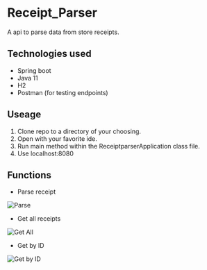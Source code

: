 # Receipt_Parser
A api to parse data from store receipts.
## Technologies used
- Spring boot
- Java 11
- H2
- Postman (for testing endpoints)

## Useage
1. Clone repo to a directory of your choosing.
2. Open with your favorite ide.
3. Run main method within the ReceiptparserApplication class file.
4. Use localhost:8080

## Functions

- Parse receipt

![Parse](https://user-images.githubusercontent.com/22485477/234639517-968ee8da-5342-47b2-b82b-b032350056a1.png "Parse Receipt")

- Get all receipts

![Get All](https://user-images.githubusercontent.com/22485477/234639729-8d602da5-c81d-418f-b3e4-e883676f5913.png "Get all" )

- Get by ID

![Get by ID](https://user-images.githubusercontent.com/22485477/234640066-5a6b3b76-6298-42f8-ab49-52aafa0b1142.png "Get by ID")
